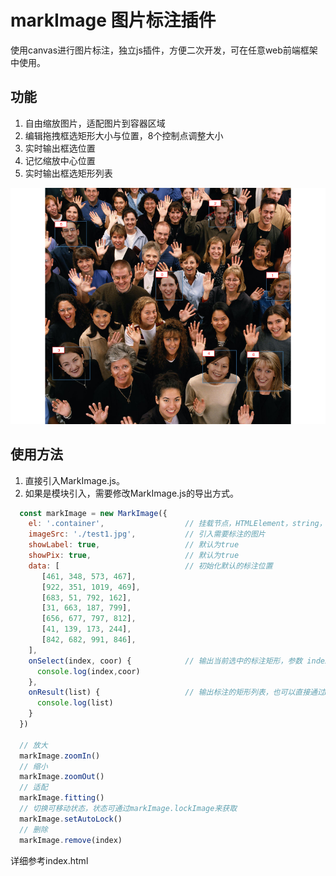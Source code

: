 # markImage 图片标注插件
使用canvas进行图片标注，独立js插件，方便二次开发，可在任意web前端框架中使用。

## 功能

1. 自由缩放图片，适配图片到容器区域
2. 编辑拖拽框选矩形大小与位置，8个控制点调整大小
3. 实时输出框选位置
4. 记忆缩放中心位置
5. 实时输出框选矩形列表

<img src="./example.png">

## 使用方法

1. 直接引入MarkImage.js。
2. 如果是模块引入，需要修改MarkImage.js的导出方式。

```javascript
  const markImage = new MarkImage({
    el: '.container',                  // 挂载节点，HTMLElement，string，都可以
    imageSrc: './test1.jpg',           // 引入需要标注的图片
    showLabel: true,                   // 默认为true
    showPix: true,                     // 默认为true
    data: [                            // 初始化默认的标注位置
       [461, 348, 573, 467],
       [922, 351, 1019, 469],
       [683, 51, 792, 162],
       [31, 663, 187, 799],
       [656, 677, 797, 812],
       [41, 139, 173, 244],
       [842, 682, 991, 846],
    ],
    onSelect(index, coor) {            // 输出当前选中的标注矩形，参数 index为索引,coor为坐标
      console.log(index,coor)
    },          
    onResult(list) {                   // 输出标注的矩形列表，也可以直接通过markImage.dataset获取
      console.log(list)
    }                  
  })
  
  // 放大
  markImage.zoomIn()
  // 缩小
  markImage.zoomOut()
  // 适配
  markImage.fitting()
  // 切换可移动状态，状态可通过markImage.lockImage来获取
  markImage.setAutoLock()
  // 删除
  markImage.remove(index)
```
详细参考index.html
